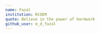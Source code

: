 ```yaml
---
name: Fazal
institution: RCOEM
quote: Believe in the power of hardwork
github_user: m_d_fazal
---
```

